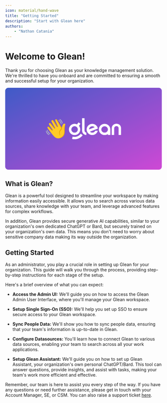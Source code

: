 ```yaml
---
icon: material/hand-wave
title: "Getting Started"
description: "Start with Glean here"
authors:
    - "Nathan Catania"
---
```


# Welcome to Glean!

Thank you for choosing Glean as your knowledge management solution. We're thrilled to have you onboard and are committed to ensuring a smooth and successful setup for your organization.

![glean-1700891326976-2x](welcome.assets/glean-1700891326976-2x.webp)

## What is Glean?

Glean is a powerful tool designed to streamline your workspace by making information easily accessible. It allows you to search across various data sources, share knowledge with your team, and leverage advanced features for complex workflows.

In addition, Glean provides secure generative AI capabilities, similar to your organization's own dedicated ChatGPT or Bard, but securely trained on your organization's own data. This means you don't need to worry about sensitive company data making its way outside the organization.

## Getting Started

As an administrator, you play a crucial role in setting up Glean for your organization. This guide will walk you through the process, providing step-by-step instructions for each stage of the setup.

Here's a brief overview of what you can expect:

* **Access the Admin UI:** We'll guide you on how to access the Glean Admin User Interface, where you'll manage your Glean workspace.

* **Setup Single Sign-On (SSO):** We'll help you set up SSO to ensure secure access to your Glean workspace.

* **Sync People Data:** We'll show you how to sync people data, ensuring that your team's information is up-to-date in Glean.

* **Configure Datasources:** You'll learn how to connect Glean to various data sources, enabling your team to search across all your work applications.

* **Setup Glean Assistant:** We'll guide you on how to set up Glean Assistant, your organization's own personal ChatGPT/Bard. This tool can answer questions, provide insights, and assist with tasks, making your team's work more efficient and effective.

Remember, our team is here to assist you every step of the way. If you have any questions or need further assistance, please get in touch with your Account Manager, SE, or CSM. You can also raise a support ticket [here](https://support.glean.com/hc/en-us/requests/new).